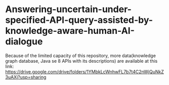 # Answering-uncertain-under-specified-API-query-assisted-by-knowledge-aware-human-AI-dialogue
Because of the limited capacity of this repository, more data(knowledge graph database, Java se 8 APIs with its descriptions) are available at this link:
https://drive.google.com/drive/folders/1YMbkLcWnhwFL7b7t4C2nWjQuNkZ3uAXj?usp=sharing
